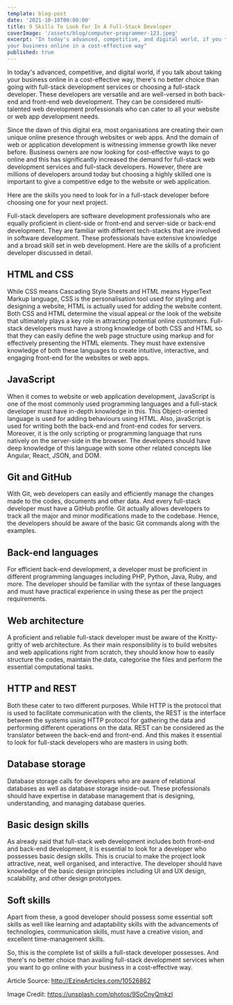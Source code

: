 ```yaml
---
template: blog-post
date: '2021-10-18T00:00:00'
title: 9 Skills To Look For In A Full-Stack Developer
coverImage: '/assets/blog/computer-programmer-123.jpeg'
excerpt: "In today's advanced, competitive, and digital world, if you talk about taking
your business online in a cost-effective way"
published: true
---
```


In today's advanced, competitive, and digital world, if you talk about taking
your business online in a cost-effective way, there's no better choice than
going with full-stack development services or choosing a full-stack developer.
These developers are versatile and are well-versed in both back-end and
front-end web development. They can be considered multi-talented web development
professionals who can cater to all your website or web app development needs.

Since the dawn of this digital era, most organisations are creating their own
unique online presence through websites or web apps. And the domain of web or
application development is witnessing immense growth like never before. Business
owners are now looking for cost-effective ways to go online and this has
significantly increased the demand for full-stack web development services and
full-stack developers. However, there are millions of developers around today
but choosing a highly skilled one is important to give a competitive edge to the
website or web application.

Here are the skills you need to look for in a full-stack developer before
choosing one for your next project.

Full-stack developers are software development professionals who are equally
proficient in client-side or front-end and server-side or back-end development.
They are familiar with different tech-stacks that are involved in software
development. These professionals have extensive knowledge and a broad skill set
in web development. Here are the skills of a proficient developer discussed in
detail.

## HTML and CSS

While CSS means Cascading Style Sheets and HTML means HyperText Markup language,
CSS is the personalisation tool used for styling and designing a website, HTML
is actually used for adding the website content. Both CSS and HTML determine the
visual appeal or the look of the website that ultimately plays a key role in
attracting potential online customers. Full-stack developers must have a strong
knowledge of both CSS and HTML so that they can easily define the web page
structure using markup and for effectively presenting the HTML elements. They
must have extensive knowledge of both these languages to create intuitive,
interactive, and engaging front-end for the websites or web apps.

## JavaScript

When it comes to website or web application development, JavaScript is one of
the most commonly used programming languages and a full-stack developer must
have in-depth knowledge in this. This Object-oriented language is used for
adding behaviours using HTML. Also, javaScript is used for writing both the
back-end and front-end codes for servers. Moreover, it is the only scripting or
programming language that runs natively on the server-side in the browser. The
developers should have deep knowledge of this language with some other related
concepts like Angular, React, JSON, and DOM.

## Git and GitHub

With Git, web developers can easily and efficiently manage the changes made to
the codes, documents and other data. And every full-stack developer must have a
GitHub profile. Git actually allows developers to track all the major and minor
modifications made to the codebase. Hence, the developers should be aware of the
basic Git commands along with the examples.

## Back-end languages

For efficient back-end development, a developer must be proficient in different
programming languages including PHP, Python, Java, Ruby, and more. The developer
should be familiar with the syntax of these languages and must have practical
experience in using these as per the project requirements.

## Web architecture

A proficient and reliable full-stack developer must be aware of the
Knitty-gritty of web architecture. As their main responsibility is to build
websites and web applications right from scratch, they should know how to easily
structure the codes, maintain the data, categorise the files and perform the
essential computational tasks.

## HTTP and REST

Both these cater to two different purposes. While HTTP is the protocol that is
used to facilitate communication with the clients, the REST is the interface
between the systems using HTTP protocol for gathering the data and performing
different operations on the data. REST can be considered as the translator
between the back-end and front-end. And this makes it essential to look for
full-stack developers who are masters in using both.

## Database storage

Database storage calls for developers who are aware of relational databases as
well as database storage inside-out. These professionals should have expertise
in database management that is designing, understanding, and managing database
queries.

## Basic design skills

As already said that full-stack web development includes both front-end and
back-end development, it is essential to look for a developer who possesses
basic design skills. This is crucial to make the project look attractive, neat,
well organised, and interactive. The developer should have knowledge of the
basic design principles including UI and UX design, scalability, and other
design prototypes.

## Soft skills

Apart from these, a good developer should possess some essential soft skills as
well like learning and adaptability skills with the advancements of
technologies, communication skills, must have a creative vision, and excellent
time-management skills.

So, this is the complete list of skills a full-stack developer possesses. And
there's no better choice than availing full-stack development services when you
want to go online with your business in a cost-effective way.

Article Source: http://EzineArticles.com/10526862 <br>

Image Credit: https://unsplash.com/photos/9SoCnyQmkzI

